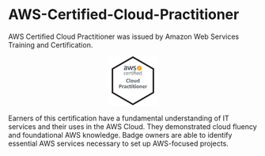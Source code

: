 # AWS-Certified-Cloud-Practitioner
AWS Certified Cloud Practitioner was issued by Amazon Web Services Training and Certification.

<p align="center">  
  <img src="AWS-CloudPractitioner-2021.png" width="100" alt="AWS Cloud Practitioner 2021"> 
</p>

Earners of this certification have a fundamental understanding of IT services and their uses in the AWS Cloud. They demonstrated cloud fluency and foundational AWS knowledge. Badge owners are able to identify essential AWS services necessary to set up AWS-focused projects.

